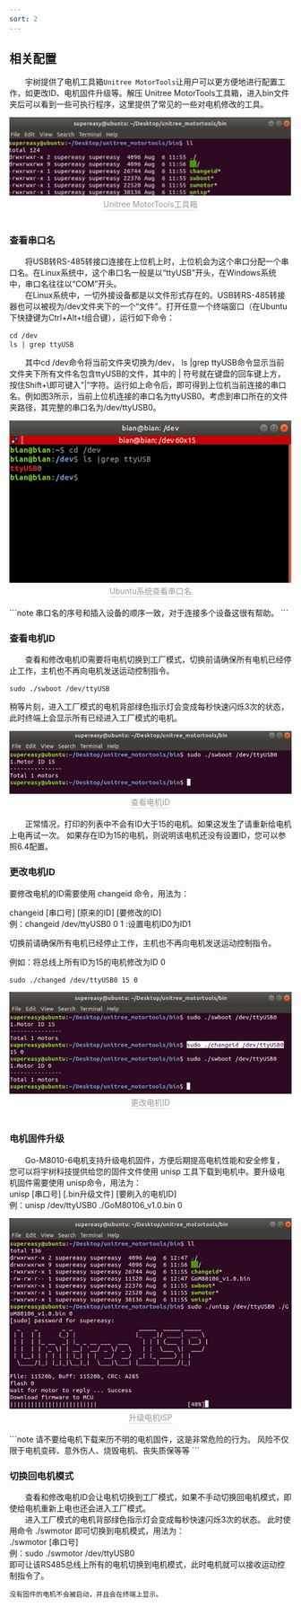 ```yaml
---
sort: 2
---
```


## 相关配置
&emsp;&emsp;宇树提供了电机工具箱`Unitree MotorTools`让用户可以更方便地进行配置工作，如更改ID、电机固件升级等。解压 Unitree MotorTools工具箱，进入bin文件夹后可以看到一些可执行程序，这里提供了常见的一些对电机修改的工具。
<center>
<img src="../img/unitree_motortools.png" style="zoom:100%" alt=" 图片不见了。。。 "/>
<br>
<div style="color:orange; border-bottom: 0.1px solid #d9d9d9;
display: inline-block;
color: #999;
padding: 1px;">Unitree MotorTools工具箱</div>
</center>
<br>



### 查看串口名
&emsp;&emsp;将USB转RS-485转接口连接在上位机上时，上位机会为这个串口分配一个串口名。在Linux系统中，这个串口名一般是以“ttyUSB”开头，在Windows系统中，串口名往往以“COM”开头。<br>
&emsp;&emsp;在Linux系统中，一切外接设备都是以文件形式存在的。USB转RS-485转接器也可以被视为/dev文件夹下的一个“文件”。打开任意一个终端窗口（在Ubuntu下快捷键为Ctrl+Alt+t组合键），运行如下命令：
```
cd /dev
ls | grep ttyUSB
```
&emsp;&emsp;其中cd /dev命令将当前文件夹切换为/dev， ls |grep ttyUSB命令显示当前文件夹下所有文件名包含ttyUSB的文件，其中的 | 符号就在键盘的回车键上方，按住Shift+\即可键入”|”字符。运行如上命令后，即可得到上位机当前连接的串口名。例如图3所示，当前上位机连接的串口名为ttyUSB0。考虑到串口所在的文件夹路径，其完整的串口名为/dev/ttyUSB0。
<center>
<img src="../img/check_SerialPort.png" style="zoom:100%" alt=" 图片不见了。。。 "/>
<br>
<div style="color:orange; border-bottom: 0.1px solid #d9d9d9;
display: inline-block;
color: #999;
padding: 1px;">Ubuntu系统查看串口名</div>
</center>
<br>
```note
串口名的序号和插入设备的顺序一致，对于连接多个设备这很有帮助。
```

### 查看电机ID
&emsp;&emsp;查看和修改电机ID需要将电机切换到工厂模式，切换前请确保所有电机已经停止工作，主机也不再向电机发送运动控制指令。
```
sudo ./swboot /dev/ttyUSB
```
稍等片刻，进入工厂模式的电机背部绿色指示灯会变成每秒快速闪烁3次的状态，此时终端上会显示所有已经进入工厂模式的电机。
<center>
<img src="../img/checkMotorID.png" style="zoom:100%" alt=" 图片不见了。。。 "/>
<br>
<div style="color:orange; border-bottom: 0.1px solid #d9d9d9;
display: inline-block;
color: #999;
padding: 1px;">查看电机ID</div>
</center>
<br>
&emsp;&emsp;正常情况，打印的列表中不会有ID大于15的电机。如果这发生了请重新给电机上电再试一次。
如果存在ID为15的电机，则说明该电机还没有设置ID，您可以参照6.4配置。

### 更改电机ID
要修改电机的ID需要使用 changeid 命令，用法为：

changeid [串口号] [原来的ID] [要修改的ID]<br>
例：changeid /dev/ttyUSB0 0 1  :设置电机ID0为ID1

切换前请确保所有电机已经停止工作，主机也不再向电机发送运动控制指令。

例如：将总线上所有ID为15的电机修改为ID 0

```
sudo ./changed /dev/ttyUSB0 15 0
```
<center>
<img src="../img/ChangeId.png" style="zoom:100%" alt=" 图片不见了。。。 "/>
<br>
<div style="color:orange; border-bottom: 0.1px solid #d9d9d9;
display: inline-block;
color: #999;
padding: 1px;">更改电机ID</div>
</center>
<br>

### 电机固件升级
&emsp;&emsp;Go-M8010-6电机支持升级电机固件，方便后期提高电机性能和安全修复，您可以将宇树科技提供给您的固件文件使用 unisp 工具下载到电机中。要升级电机固件需要使用 unisp命令，用法为：<br>
unisp [串口号] [.bin升级文件] [要刷入的电机ID] <br>
例：unisp /dev/ttyUSB0 ./GoM80106_v1.0.bin 0
<center>
<img src="../img/UpdateISP.png" style="zoom:100%" alt=" 图片不见了。。。 "/>
<br>
<div style="color:orange; border-bottom: 0.1px solid #d9d9d9;
display: inline-block;
color: #999;
padding: 1px;">升级电机ISP</div>
</center>
<br>
```note
请不要给电机下载来历不明的电机固件，这是非常危险的行为。
风险不仅限于电机变砖、意外伤人、烧毁电机、丧失质保等等
```

### 切换回电机模式
&emsp;&emsp;查看和修改电机ID会让电机切换到工厂模式，如果不手动切换回电机模式，即使给电机重新上电也还会进入工厂模式。<br>
&emsp;&emsp;进入工厂模式的电机背部绿色指示灯会变成每秒快速闪烁3次的状态。
此时使用命令 ./swmotor 即可切换到电机模式，用法为：<br>
./swmotor [串口号]<br>
例：sudo ./swmotor /dev/ttyUSB0<br>
即可让该RS485总线上所有的电机切换到电机模式，此时电机就可以接收运动控制指令了。

```note
没有固件的电机不会被启动，并且会在终端上显示。
```